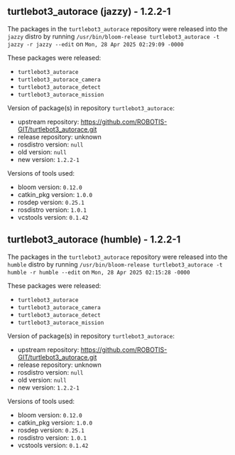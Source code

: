 ## turtlebot3_autorace (jazzy) - 1.2.2-1

The packages in the `turtlebot3_autorace` repository were released into the `jazzy` distro by running `/usr/bin/bloom-release turtlebot3_autorace -t jazzy -r jazzy --edit` on `Mon, 28 Apr 2025 02:29:09 -0000`

These packages were released:
- `turtlebot3_autorace`
- `turtlebot3_autorace_camera`
- `turtlebot3_autorace_detect`
- `turtlebot3_autorace_mission`

Version of package(s) in repository `turtlebot3_autorace`:

- upstream repository: https://github.com/ROBOTIS-GIT/turtlebot3_autorace.git
- release repository: unknown
- rosdistro version: `null`
- old version: `null`
- new version: `1.2.2-1`

Versions of tools used:

- bloom version: `0.12.0`
- catkin_pkg version: `1.0.0`
- rosdep version: `0.25.1`
- rosdistro version: `1.0.1`
- vcstools version: `0.1.42`


## turtlebot3_autorace (humble) - 1.2.2-1

The packages in the `turtlebot3_autorace` repository were released into the `humble` distro by running `/usr/bin/bloom-release turtlebot3_autorace -t humble -r humble --edit` on `Mon, 28 Apr 2025 02:15:28 -0000`

These packages were released:
- `turtlebot3_autorace`
- `turtlebot3_autorace_camera`
- `turtlebot3_autorace_detect`
- `turtlebot3_autorace_mission`

Version of package(s) in repository `turtlebot3_autorace`:

- upstream repository: https://github.com/ROBOTIS-GIT/turtlebot3_autorace.git
- release repository: unknown
- rosdistro version: `null`
- old version: `null`
- new version: `1.2.2-1`

Versions of tools used:

- bloom version: `0.12.0`
- catkin_pkg version: `1.0.0`
- rosdep version: `0.25.1`
- rosdistro version: `1.0.1`
- vcstools version: `0.1.42`


